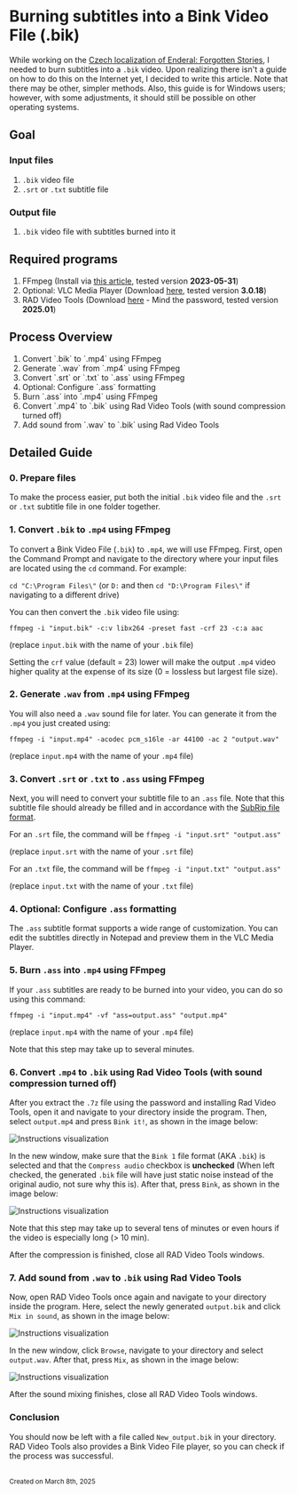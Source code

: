 # Burning subtitles into a Bink Video File (.bik)

While working on the [Czech localization of Enderal: Forgotten Stories](enderal-localization.md), I needed to burn subtitles into a `.bik` video. Upon realizing there isn't a guide on how to do this on the Internet yet, I decided to write this article. Note that there may be other, simpler methods. Also, this guide is for Windows users; however, with some adjustments, it should still be possible on other operating systems.

## Goal

### Input files

1. `.bik` video file
2. `.srt` or `.txt` subtitle file

### Output file

1. `.bik` video file with subtitles burned into it

## Required programs

1. FFmpeg (Install via [this article](https://www.hostinger.com/tutorials/how-to-install-ffmpeg), tested version **2023-05-31**)
2. Optional: VLC Media Player (Download [here](https://www.videolan.org/vlc/), tested version **3.0.18**)
3. RAD Video Tools (Download [here](https://www.radgametools.com/bnkdown.htm) - Mind the password, tested version **2025.01**)

## Process Overview

1. <a href="#1-convert-bik-to-mp4-using-ffmpeg" style="color: inherit; text-decoration: none;">Convert &#96;.bik&#96; to &#96;.mp4&#96; using FFmpeg</a>
2. <a href="#2-generate-wav-from-mp4-using-ffmpeg" style="color: inherit; text-decoration: none;">Generate &#96;.wav&#96; from &#96;.mp4&#96; using FFmpeg</a>
3. <a href="#3-convert-srt-or-txt-to-ass-using-ffmpeg" style="color: inherit; text-decoration: none;">Convert &#96;.srt&#96; or &#96;.txt&#96; to &#96;.ass&#96; using FFmpeg</a>
4. <a href="#4-optional-configure-ass-formatting" style="color: inherit; text-decoration: none;">Optional: Configure &#96;.ass&#96; formatting</a>
5. <a href="#5-burn-ass-into-mp4-using-ffmpeg" style="color: inherit; text-decoration: none;">Burn &#96;.ass&#96; into &#96;.mp4&#96; using FFmpeg</a>
6. <a href="#6-convert-mp4-to-bik-using-rad-video-tools-with-sound-compression-turned-off" style="color: inherit; text-decoration: none;">Convert &#96;.mp4&#96; to &#96;.bik&#96; using Rad Video Tools (with sound compression turned off)</a>
7. <a href="#7-add-sound-from-wav-to-bik-using-rad-video-tools" style="color: inherit; text-decoration: none;">Add sound from &#96;.wav&#96; to &#96;.bik&#96; using Rad Video Tools</a>

## Detailed Guide

### 0. Prepare files

To make the process easier, put both the initial `.bik` video file and the `.srt` or `.txt` subtitle file in one folder together.

### 1. Convert `.bik` to `.mp4` using FFmpeg

To convert a Bink Video File (`.bik`) to `.mp4`, we will use FFmpeg. First, open the Command Prompt and navigate to the directory where your input files are located using the `cd` command. For example:

`cd "C:\Program Files\"` (or `D:` and then `cd "D:\Program Files\"` if navigating to a different drive)

You can then convert the `.bik` video file using:

`ffmpeg -i "input.bik" -c:v libx264 -preset fast -crf 23 -c:a aac`

(replace `input.bik` with the name of your `.bik` file)

Setting the `crf` value (default = 23) lower will make the output `.mp4` video higher quality at the expense of its size (0 = lossless but largest file size).

### 2. Generate `.wav` from `.mp4` using FFmpeg

You will also need a `.wav` sound file for later. You can generate it from the `.mp4` you just created using:

`ffmpeg -i "input.mp4" -acodec pcm_s16le -ar 44100 -ac 2 "output.wav"`

(replace `input.mp4` with the name of your `.mp4` file)

### 3. Convert `.srt` or `.txt` to `.ass` using FFmpeg

Next, you will need to convert your subtitle file to an `.ass` file. Note that this subtitle file should already be filled and in accordance with the [SubRip file format](https://en.wikipedia.org/wiki/SubRip#Format).

For an `.srt` file, the command will be `ffmpeg -i "input.srt" "output.ass"`

(replace `input.srt` with the name of your `.srt` file)

For an `.txt` file, the command will be `ffmpeg -i "input.txt" "output.ass"`

(replace `input.txt` with the name of your `.txt` file)

### 4. Optional: Configure `.ass` formatting

The `.ass` subtitle format supports a wide range of customization. You can edit the subtitles directly in Notepad and preview them in the VLC Media Player.

### 5. Burn `.ass` into `.mp4` using FFmpeg

If your `.ass` subtitles are ready to be burned into your video, you can do so using this command:

`ffmpeg -i "input.mp4" -vf "ass=output.ass" "output.mp4"`

(replace `input.mp4` with the name of your `.mp4` file)

Note that this step may take up to several minutes.

### 6. Convert `.mp4` to `.bik` using Rad Video Tools (with sound compression turned off)

After you extract the `.7z` file using the password and installing Rad Video Tools, open it and navigate to your directory inside the program. Then, select `output.mp4` and press `Bink it!`, as shown in the image below:

![Instructions visualization](images/subtitles_rvt1.png)

In the new window, make sure that the `Bink 1` file format (AKA `.bik`) is selected and that the `Compress audio` checkbox is **unchecked** (When left checked, the generated `.bik` file will have just static noise instead of the original audio, not sure why this is). After that, press `Bink`, as shown in the image below:

![Instructions visualization](images/subtitles_rvt2.png)

Note that this step may take up to several tens of minutes or even hours if the video is especially long (> 10 min).

After the compression is finished, close all RAD Video Tools windows.

### 7. Add sound from `.wav` to `.bik` using Rad Video Tools

Now, open RAD Video Tools once again and navigate to your directory inside the program. Here, select the newly generated `output.bik` and click `Mix in sound`, as shown in the image below:

![Instructions visualization](images/subtitles_rvt3.png)

In the new window, click `Browse`, navigate to your directory and select `output.wav`. After that, press `Mix`, as shown in the image below:

![Instructions visualization](images/subtitles_rvt4.png)

After the sound mixing finishes, close all RAD Video Tools windows.

### Conclusion

You should now be left with a file called `New_output.bik` in your directory. RAD Video Tools also provides a Bink Video File player, so you can check if the process was successful.

<br>
<small>Created on March 8th, 2025</small>
